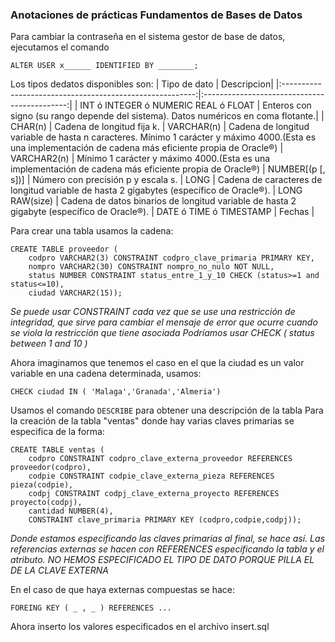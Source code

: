 ### Anotaciones de prácticas Fundamentos de Bases de Datos
Para cambiar la contraseña en el sistema gestor de base de datos, ejecutamos el comando
``` 
ALTER USER x______ IDENTIFIED BY ________;
```

Los tipos dedatos disponibles son:
| Tipo de dato | Descripcion| 
|:--------------------------------------------------------:|:--------------------------------------------:|
| INT ó INTEGER ó NUMERIC REAL ó FLOAT | Enteros con signo (su rango depende del sistema). Datos numéricos en coma flotante.|
| CHAR(n) | Cadena de longitud fija k.
| VARCHAR(n) |  Cadena de longitud variable de hasta n caracteres. Mínimo 1 carácter y máximo 4000.(Esta es una implementación de cadena más eficiente propia de Oracle®)
| VARCHAR2(n) | Mínimo 1 carácter y máximo 4000.(Esta es una implementación de cadena más eficiente propia de Oracle®)
| NUMBER[(p [, s])] | Número con precisión p y escala s.
| LONG | Cadena de caracteres de longitud variable de hasta 2 gigabytes (específico de Oracle®).
| LONG RAW(size) | Cadena de datos binarios de longitud variable de hasta 2 gigabyte (específico de Oracle®).
| DATE ó TIME ó TIMESTAMP | Fechas |

Para crear una tabla usamos la cadena: 
```
CREATE TABLE proveedor (
    codpro VARCHAR2(3) CONSTRAINT codpro_clave_primaria PRIMARY KEY,
    nompro VARCHAR2(30) CONSTRAINT nompro_no_nulo NOT NULL,
    status NUMBER CONSTRAINT status_entre_1_y_10 CHECK (status>=1 and status<=10),
    ciudad VARCHAR2(15));
```
*Se puede usar CONSTRAINT cada vez que se use una restricción de integridad, que sirve para cambiar el mensaje de error que ocurre cuando se viola la restricción que tiene asociada* 
*Podríamos usar CHECK ( status between 1 and 10 )*  

Ahora imaginamos que tenemos el caso en el que la ciudad es un valor variable en una cadena determinada, usamos: 
```
CHECK ciudad IN ( 'Malaga','Granada','Almeria')
```
Usamos el comando `DESCRIBE` para obtener una descripción de la tabla 
Para la creación de la tabla "ventas" donde hay varias claves primarias se especifica de la forma: 
```
CREATE TABLE ventas (
    codpro CONSTRAINT codpro_clave_externa_proveedor REFERENCES  proveedor(codpro),
    codpie CONSTRAINT codpie_clave_externa_pieza REFERENCES  pieza(codpie),
    codpj CONSTRAINT codpj_clave_externa_proyecto REFERENCES proyecto(codpj),
    cantidad NUMBER(4),
    CONSTRAINT clave_primaria PRIMARY KEY (codpro,codpie,codpj));
```
*Donde estamos especificando las claves primarias al final, se hace así. Las referencias externas se hacen con REFERENCES especificando la tabla y el atributo. NO HEMOS ESPECIFICADO EL TIPO DE DATO PORQUE PILLA EL DE LA CLAVE EXTERNA*  

En el caso de que haya externas compuestas se hace: 
```
FOREING KEY ( _ , _ ) REFERENCES ...
```
Ahora inserto los valores especificados en el archivo insert.sql